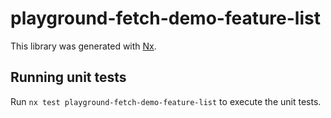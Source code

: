 # playground-fetch-demo-feature-list

This library was generated with [Nx](https://nx.dev).

## Running unit tests

Run `nx test playground-fetch-demo-feature-list` to execute the unit tests.
